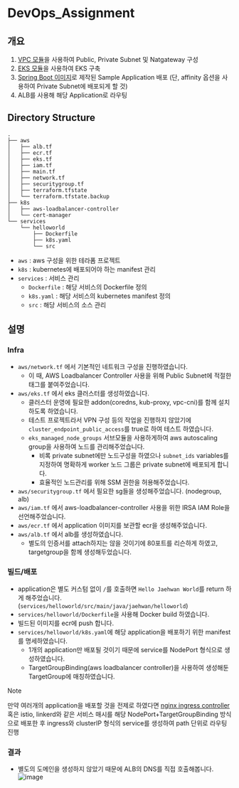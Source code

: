 # DevOps_Assignment
## 개요
1. [VPC 모듈](https://registry.terraform.io/modules/terraform-aws-modules/vpc/aws/latest)을 사용하여 Public, Private Subnet 및 Natgateway 구성
2. [EKS 모듈](https://registry.terraform.io/modules/terraform-aws-modules/eks/aws/latest)을 사용하여 EKS 구축
3. [Spring Boot 이미지](https://spring.io/guides/gs/spring-boot-docker)로 제작된 Sample Application 배포 (단, affinity 옵션을 사용하여 Private Subnet에 배포되게 할 것)
4. ALB를 사용해 해당 Application로 라우팅

## Directory Structure
```
.
├── aws
│   ├── alb.tf
│   ├── ecr.tf
│   ├── eks.tf
│   ├── iam.tf
│   ├── main.tf
│   ├── network.tf
│   ├── securitygroup.tf
│   ├── terraform.tfstate
│   └── terraform.tfstate.backup
├── k8s
│   ├── aws-loadbalancer-controller
│   └── cert-manager
└── services
    └── helloworld
        ├── Dockerfile
        ├── k8s.yaml
        └── src
```
* `aws` : aws 구성을 위한 테라폼 프로젝트
* `k8s` : kubernetes에 배포되어야 하는 manifest 관리
* `services` : 서비스 관리
  * `Dockerfile` : 해당 서비스의 Dockerfile 정의
  * `k8s.yaml` : 해당 서비스의 kubernetes manifest 정의
  * `src` : 해당 서비스의 소스 관리
 
## 설명
### Infra
* `aws/network.tf` 에서 기본적인 네트워크 구성을 진행하였습니다.
  * 이 때, AWS Loadbalancer Controller 사용을 위해 Public Subnet에 적절한 태그를 붙여주었습니다.
* `aws/eks.tf` 에서 eks 클러스터를 생성하였습니다.
  * 클러스터 운영에 필요한 addon(coredns, kub-proxy, vpc-cni)를 함께 설치하도록 하였습니다.
  * 테스트 프로젝트라서 VPN 구성 등의 작업을 진행하지 않았기에 `cluster_endpoint_public_access`를 true로 하여 테스트 하였습니다.
  * `eks_managed_node_groups` 서브모듈을 사용하게하여 aws autoscaling group을 사용하여 노드를 관리해주었습니다.
    * 비록 private subnet에만 노드구성을 하였으나 `subnet_ids` variables를 지정하여 명확하게 worker 노드 그룹은 private subnet에 배포되게 합니다.
    * 효율적인 노드관리를 위해 SSM 권한을 허용해주었습니다.
* `aws/securitygroup.tf` 에서 필요한 sg들을 생성해주었습니다. (nodegroup, alb)
* `aws/iam.tf` 에서 aws-loadbalancer-controller 사용을 위한 IRSA IAM Role을 선언해주었습니다.
* `aws/ecr.tf` 에서 application 이미지를 보관할 ecr을 생성해주었습니다.
* `aws/alb.tf` 에서 alb를 생성하였습니다.
  * 별도의 인증서를 attach하지는 않을 것이기에 80포트를 리슨하게 하였고, targetgroup을 함께 생성해두었습니다.

### 빌드/배포
* application은 별도 커스텀 없이 `/`를 호출하면 `Hello Jaehwan World`를 return 하게 해주었습니다. (`services/helloworld/src/main/java/jaehwan/helloworld`)
* `services/helloworld/Dockerfile`을 사용해 Docker build 하였습니다.
* 빌드된 이미지를 ecr에 push 합니다.
* `services/helloworld/k8s.yaml`에 해당 application을 배포하기 위한 manifest를 명세하였습니다.
  * 1개의 application만 배포될 것이기 때문에 service를 NodePort 형식으로 생성하였습니다.
  * TargetGroupBinding(aws loadbalancer controller)을 사용하여 생성해둔 TargetGroup에 매칭하였습니다.

> [!NOTE]
> 만약 여러개의 application을 배포할 것을 전제로 하였다면
> [nginx ingress controller](https://docs.nginx.com/nginx-ingress-controller/) 혹은 istio, linkerd와 같은 서비스 매시를 해당 NodePort+TargetGroupBinding 방식으로 배포한 후
> ingress와 clusterIP 형식의 service를 생성하여 path 단위로 라우팅 진행

### 결과
* 별도의 도메인을 생성하지 않았기 때문에 ALB의 DNS를 직접 호출해봅니다.
![image](https://github.com/user-attachments/assets/8ca3bf82-f956-48a5-bb59-87c5fd44d321)

